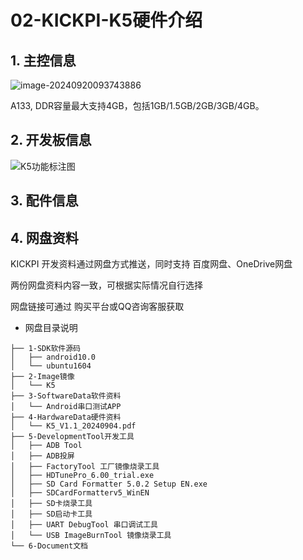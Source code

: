 # 02-KICKPI-K5硬件介绍



## 1. 主控信息

![image-20240920093743886](C:\Users\16708\AppData\Roaming\Typora\typora-user-images\image-20240920093743886.png)

A133, DDR容量最大支持4GB，包括1GB/1.5GB/2GB/3GB/4GB。

## 2. 开发板信息

![K5功能标注图](http://tanzhtanzh.oss-cn-shenzhen.aliyuncs.com/img/K5功能标注图.jpg)

## 3. 配件信息





## 4. 网盘资料

KICKPI 开发资料通过网盘方式推送，同时支持 百度网盘、OneDrive网盘

两份网盘资料内容一致，可根据实际情况自行选择

网盘链接可通过 购买平台或QQ咨询客服获取

* 网盘目录说明

```
├── 1-SDK软件源码
│   ├── android10.0
│   └── ubuntu1604
├── 2-Image镜像
│   └── K5
├── 3-SoftwareData软件资料
│   └── Android串口测试APP
├── 4-HardwareData硬件资料
│   └── K5_V1.1_20240904.pdf
├── 5-DevelopmentTool开发工具
│   ├── ADB Tool
│   ├── ADB投屏
│   ├── FactoryTool 工厂镜像烧录工具
│   ├── HDTunePro_6.00_trial.exe
│   ├── SD Card Formatter 5.0.2 Setup EN.exe
│   ├── SDCardFormatterv5_WinEN
│   ├── SD卡烧录工具
│   ├── SD启动卡工具
│   ├── UART DebugTool 串口调试工具
│   └── USB ImageBurnTool 镜像烧录工具
└── 6-Document文档
```

